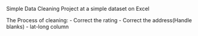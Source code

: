Simple Data Cleaning Project at a simple dataset on Excel

The Process of cleaning: - Correct the rating
                         - Correct the address(Handle blanks)
                         - lat-long column 
